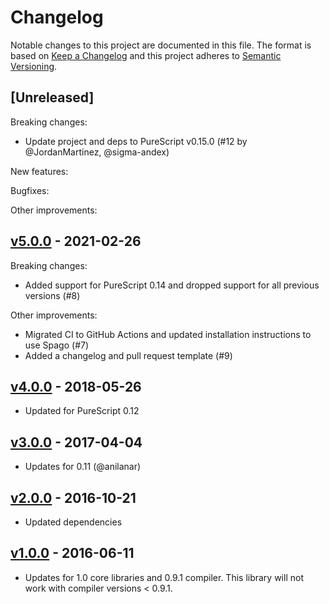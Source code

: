 # Changelog

Notable changes to this project are documented in this file. The format is based on [Keep a Changelog](https://keepachangelog.com/en/1.0.0/) and this project adheres to [Semantic Versioning](https://semver.org/spec/v2.0.0.html).

## [Unreleased]

Breaking changes:
- Update project and deps to PureScript v0.15.0 (#12 by @JordanMartinez, @sigma-andex)

New features:

Bugfixes:

Other improvements:

## [v5.0.0](https://github.com/purescript-node/purescript-posix-types/releases/tag/v5.0.0) - 2021-02-26

Breaking changes:
  - Added support for PureScript 0.14 and dropped support for all previous versions (#8)

Other improvements:
  - Migrated CI to GitHub Actions and updated installation instructions to use Spago (#7)
  - Added a changelog and pull request template (#9)

## [v4.0.0](https://github.com/purescript-node/purescript-posix-types/releases/tag/v4.0.0) - 2018-05-26

- Updated for PureScript 0.12

## [v3.0.0](https://github.com/purescript-node/purescript-posix-types/releases/tag/v3.0.0) - 2017-04-04

- Updates for 0.11 (@anilanar)

## [v2.0.0](https://github.com/purescript-node/purescript-posix-types/releases/tag/v2.0.0) - 2016-10-21

- Updated dependencies

## [v1.0.0](https://github.com/purescript-node/purescript-posix-types/releases/tag/v1.0.0) - 2016-06-11

- Updates for 1.0 core libraries and 0.9.1 compiler. This library will not work with compiler versions < 0.9.1.
